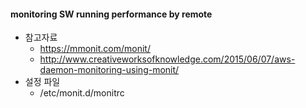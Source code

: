 #### monitoring SW running performance by remote
   - 참고자료
     - https://mmonit.com/monit/
     - http://www.creativeworksofknowledge.com/2015/06/07/aws-daemon-monitoring-using-monit/
   - 설정 파일 
     - /etc/monit.d/monitrc 
